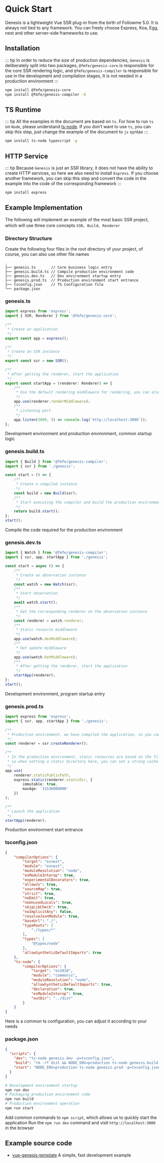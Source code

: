 # Quick Start
Genesis is a lightweight Vue SSR plug-in from the birth of Followme 5.0. It is always not tied to any framework. You can freely choose Express, Koa, Egg, nest and other server-side frameworks to use.

## Installation
::: tip 
In order to reduce the size of production dependencies, `Genesis` is deliberately split into two packages, `@fmfe/genesis-core` is responsible for the core SSR rendering logic, and `@fmfe/genesis-compiler` is responsible for use in the development and compilation stages, It is not needed in a production environment
:::
```bash
npm install @fmfe/genesis-core
npm install @fmfe/genesis-compiler -D
```

## TS Runtime
::: tip 
All the examples in the document are based on `ts`. For how to run `ts` on `Node`, please understand [ts-node](https://github.com/TypeStrong/ts-node). If you don’t want to use `ts`, you can skip this step, just change the example of the document to `js` syntax
:::
```bash
npm install ts-node typescript -g
```
## HTTP Service
::: tip 
Because `Genesis` is just an SSR library, it does not have the ability to create HTTP services, so here we also need to install `Express`. If you choose another framework, you can skip this step and convert the code in the example into the code of the corresponding framework
:::
```bash
npm install express
```
## Example Implementation

The following will implement an example of the most basic SSR project, which will use three core concepts
`SSR`、`Build`、`Renderer`

### Directory Structure
Create the following four files in the root directory of your project, of course, you can also use other file names

```
.
├── genesis.ts       // Core business logic entry
├── genesis.build.ts // Compile production environment code
├── genesis.dev.ts   // Dev environment startup entry
├── genesis.prod.ts  // Production environment start entrance
├── tsconfig.json    // TS Configuration file
└── package.json
```
### genesis.ts
```ts
import express from 'express';
import { SSR, Renderer } from '@fmfe/genesis-core';

/**
 * Create an application
 */
export const app = express();

/**
 * Create an SSR instance
 */
export const ssr = new SSR();

/**
 * After getting the renderer, start the application
 */
export const startApp = (renderer: Renderer) => {
    /**
     * Use the default rendering middleware for rendering, you can also call the lower-level renderer.renderJson and renderer.renderHtml to achieve rendering
     */
    app.use(renderer.renderMiddleware);
    /**
     * Listening port
     */
    app.listen(3000, () => console.log(`http://localhost:3000`));
};

```
Development environment and production environment, common startup logic
### genesis.build.ts
```ts
import { Build } from '@fmfe/genesis-compiler';
import { ssr } from './genesis';

const start = () => {
    /**
     * Create a compiled instance
     */
    const build = new Build(ssr);
    /**
     * Start executing the compiler and build the production environment application package
     */
    return build.start();
};
start();
```
Compile the code required for the production environment
### genesis.dev.ts
```ts
import { Watch } from '@fmfe/genesis-compiler';
import { ssr, app, startApp } from './genesis';

const start = async () => {
    /**
     * Create an observation instance
     */
    const watch = new Watch(ssr);
    /**
     * Start observation
     */
    await watch.start();
    /**
     * Get the corresponding renderer on the observation instance
     */
    const renderer = watch.renderer;
    /**
     * Static resource middleware
     */
    app.use(watch.devMiddleware);
    /**
     * Hot update middleware
     */
    app.use(watch.hotMiddleware);
    /**
     * After getting the renderer, start the application
     */
    startApp(renderer);
};
start();

```
Development environment, program startup entry
### genesis.prod.ts
```ts
import express from 'express';
import { ssr, app, startApp } from './genesis';

/**
 * Production environment, we have compiled the application, so you can directly create a renderer here
 */
const renderer = ssr.createRenderer();

/**
 * In the production environment, static resources are based on the file name generated by the content hash,
 * so when setting a static directory here, you can set a strong cache
 */
app.use(
    renderer.staticPublicPath,
    express.static(renderer.staticDir, {
        immutable: true,
        maxAge: '31536000000'
    })
);

/**
 * Launch the application
 */
startApp(renderer);

```
Production environment start entrance
### tsconfig.json
```json
{
    "compilerOptions": {
        "target": "esnext",
        "module": "esnext",
        "moduleResolution": "node",
        "esModuleInterop": true,
        "experimentalDecorators": true,
        "allowJs": true,
        "sourceMap": true,
        "strict": true,
        "noEmit": true,
        "noUnusedLocals": true,
        "skipLibCheck": true,
        "noImplicitAny": false,
        "resolveJsonModule": true,
        "baseUrl": "./",
        "typeRoots": [
            "./types/*"
        ],
        "types": [
            "@types/node"
        ],
        "allowSyntheticDefaultImports": true
    },
    "ts-node": {
        "compilerOptions": {
            "target": "es2018",
            "module": "commonjs",
            "moduleResolution": "node",
            "allowSyntheticDefaultImports": true,
            "declaration": true,
            "esModuleInterop": true,
            "outDir": "../dist"
        }
    }
}
```
Here is a common ts configuration, you can adjust it according to your needs

### package.json
```json
{
  "scripts": {
    "dev": "ts-node genesis.dev -p=tsconfig.json",
    "build": "rm -rf dist && NODE_ENV=production ts-node genesis.build -p=tsconfig.json",
    "start": "NODE_ENV=production ts-node genesis.prod -p=tsconfig.json"
  }
}
```
```bash
# Development environment startup
npm run dev
# Packaging production environment code
npm run build
# Production environment operation
npm run start
```
Add common commands to `npm script`, which allows us to quickly start the application
Run the `npm run dev` command and visit `http://localhost:3000` in the browser

## Example source code
- [vue-genesis-template](https://github.com/fmfe/vue-genesis-template) A simple, fast development example

